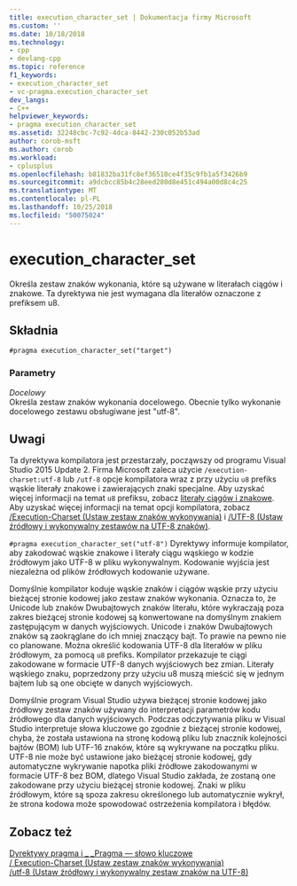 ```yaml
---
title: execution_character_set | Dokumentacja firmy Microsoft
ms.custom: ''
ms.date: 10/18/2018
ms.technology:
- cpp
- devlang-cpp
ms.topic: reference
f1_keywords:
- execution_character_set
- vc-pragma.execution_character_set
dev_langs:
- C++
helpviewer_keywords:
- pragma execution_character_set
ms.assetid: 32248cbc-7c92-4dca-8442-230c052b53ad
author: corob-msft
ms.author: corob
ms.workload:
- cplusplus
ms.openlocfilehash: b81832ba31fc8ef36510ce4f35c9fb1a5f3426b9
ms.sourcegitcommit: a9dcbcc85b4c28eed280d8e451c494a00d8c4c25
ms.translationtype: MT
ms.contentlocale: pl-PL
ms.lasthandoff: 10/25/2018
ms.locfileid: "50075024"
---
```

# <a name="executioncharacterset"></a>execution_character_set

Określa zestaw znaków wykonania, które są używane w literałach ciągów i znakowe. Ta dyrektywa nie jest wymagana dla literałów oznaczone z prefiksem u8.

## <a name="syntax"></a>Składnia

```
#pragma execution_character_set("target")
```

### <a name="parameters"></a>Parametry

*Docelowy*<br/>
Określa zestaw znaków wykonania docelowego. Obecnie tylko wykonanie docelowego zestawu obsługiwane jest "utf-8".

## <a name="remarks"></a>Uwagi

Ta dyrektywa kompilatora jest przestarzały, począwszy od programu Visual Studio 2015 Update 2. Firma Microsoft zaleca użycie `/execution-charset:utf-8` lub `/utf-8` opcje kompilatora wraz z przy użyciu `u8` prefiks wąskie literały znakowe i zawierających znaki specjalne. Aby uzyskać więcej informacji na temat `u8` prefiksu, zobacz [literały ciągów i znakowe](../cpp/string-and-character-literals-cpp.md). Aby uzyskać więcej informacji na temat opcji kompilatora, zobacz [/Execution-Charset (Ustaw zestaw znaków wykonywania)](../build/reference/execution-charset-set-execution-character-set.md) i [/UTF-8 (Ustaw źródłowy i wykonywalny zestawów na UTF-8 znaków)](../build/reference/utf-8-set-source-and-executable-character-sets-to-utf-8.md).

`#pragma execution_character_set("utf-8")` Dyrektywy informuje kompilator, aby zakodować wąskie znakowe i literały ciągu wąskiego w kodzie źródłowym jako UTF-8 w pliku wykonywalnym. Kodowanie wyjścia jest niezależna od plików źródłowych kodowanie używane.

Domyślnie kompilator koduje wąskie znaków i ciągów wąskie przy użyciu bieżącej stronie kodowej jako zestaw znaków wykonania. Oznacza to, że Unicode lub znaków Dwubajtowych znaków literału, które wykraczają poza zakres bieżącej stronie kodowej są konwertowane na domyślnym znakiem zastępującym w danych wyjściowych. Unicode i znaków Dwubajtowych znaków są zaokrąglane do ich mniej znaczący bajt. To prawie na pewno nie co planowane. Można określić kodowania UTF-8 dla literałów w pliku źródłowym, za pomocą `u8` prefiks. Kompilator przekazuje te ciągi zakodowane w formacie UTF-8 danych wyjściowych bez zmian. Literały wąskiego znaku, poprzedzony przy użyciu u8 muszą mieścić się w jednym bajtem lub są one obcięte w danych wyjściowych.

Domyślnie program Visual Studio używa bieżącej stronie kodowej jako źródłowy zestaw znaków używany do interpretacji parametrów kodu źródłowego dla danych wyjściowych. Podczas odczytywania pliku w Visual Studio interpretuje słowa kluczowe go zgodnie z bieżącej stronie kodowej, chyba, że została ustawiona na stronę kodową pliku lub znacznik kolejności bajtów (BOM) lub UTF-16 znaków, które są wykrywane na początku pliku. UTF-8 nie może być ustawione jako bieżącej stronie kodowej, gdy automatyczne wykrywanie napotka pliki źródłowe zakodowanymi w formacie UTF-8 bez BOM, dlatego Visual Studio zakłada, że zostaną one zakodowane przy użyciu bieżącej stronie kodowej. Znaki w pliku źródłowym, które są spoza zakresu określonego lub automatycznie wykrył, że strona kodowa może spowodować ostrzeżenia kompilatora i błędów.

## <a name="see-also"></a>Zobacz też

[Dyrektywy pragma i \_ \_Pragma — słowo kluczowe](../preprocessor/pragma-directives-and-the-pragma-keyword.md)<br/>
[/ Execution-Charset (Ustaw zestaw znaków wykonywania)](../build/reference/execution-charset-set-execution-character-set.md)<br/>
[/utf-8 (Ustaw źródłowy i wykonywalny zestaw znaków na UTF-8)](../build/reference/utf-8-set-source-and-executable-character-sets-to-utf-8.md)